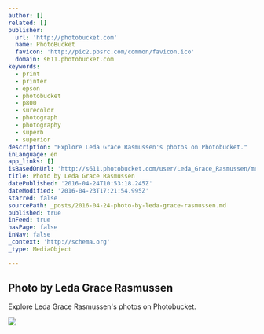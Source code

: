 ```yaml
---
author: []
related: []
publisher:
  url: 'http://photobucket.com'
  name: PhotoBucket
  favicon: 'http://pic2.pbsrc.com/common/favicon.ico'
  domain: s611.photobucket.com
keywords:
  - print
  - printer
  - epson
  - photobucket
  - p800
  - surecolor
  - photograph
  - photography
  - superb
  - superior
description: "Explore Leda Grace Rasmussen's photos on Photobucket."
inLanguage: en
app_links: []
isBasedOnUrl: 'http://s611.photobucket.com/user/Leda_Grace_Rasmussen/media/2016-04-21%2019.05.17_zpszzrs4st7.jpg.html?filters[user]=143994684&filters[recent]=1&sort=1&o=31'
title: Photo by Leda Grace Rasmussen
datePublished: '2016-04-24T10:53:18.245Z'
dateModified: '2016-04-23T17:21:54.995Z'
starred: false
sourcePath: _posts/2016-04-24-photo-by-leda-grace-rasmussen.md
published: true
inFeed: true
hasPage: false
inNav: false
_context: 'http://schema.org'
_type: MediaObject

---
```

<article style=""><h1>Photo by Leda Grace Rasmussen</h1><p>Explore Leda Grace Rasmussen's photos on Photobucket.</p><img src="http://i611.photobucket.com/albums/tt191/Leda_Grace_Rasmussen/2016-04-21%2019.05.17_zpszzrs4st7.jpg" /></article>